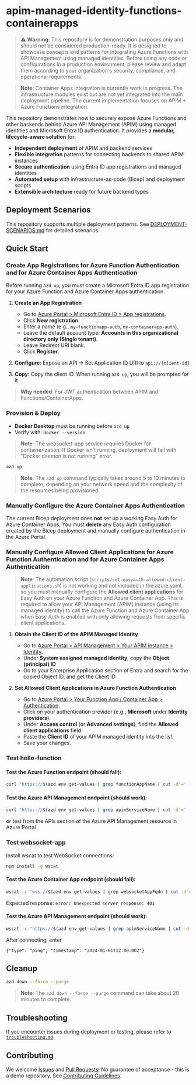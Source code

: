 # apim-managed-identity-functions-containerapps

> ⚠️ **Warning**: This repository is for demonstration purposes only and should not be considered production-ready. It is designed to showcase concepts and patterns for integrating Azure Functions with API Management using managed identities. Before using any code or configurations in a production environment, please review and adapt them according to your organization's security, compliance, and operational requirements.

> **Note**: Container Apps integration is currently work in progress. The infrastructure modules exist but are not yet integrated into the main deployment pipeline. The current implementation focuses on APIM + Azure Functions integration.

This repository demonstrates how to securely expose Azure Functions and other backends behind Azure API Management (APIM) using managed identities and Microsoft Entra ID authentication. It provides a **modular, lifecycle-aware solution** for:

- **Independent deployment** of APIM and backend services
- **Flexible integration** patterns for connecting backends to shared APIM instances
- **Secure authentication** using Entra ID app registrations and managed identities
- **Automated setup** with infrastructure-as-code (Bicep) and deployment scripts
- **Extensible architecture** ready for future backend types

## Deployment Scenarios

This repository supports multiple deployment patterns. See [DEPLOYMENT-SCENARIOS.md](./docs/DEPLOYMENT-SCENARIOS.md) for detailed scenarios.

## Quick Start

### Create App Registrations for Azure Function Authentication and for Azure Container Apps Authentication

Before running `azd up`, you must create a Microsoft Entra ID app registration for your Azure Function and Azure Container Apps authentication.

1. **Create an App Registration**

   - Go to [Azure Portal > Microsoft Entra ID > App registrations](https://portal.azure.com/#view/Microsoft_AAD_RegisteredApps/ApplicationsListBlade).
   - Click **New registration**.
   - Enter a name (e.g., `my-functionapp-auth`, `my-containerapp-auth`).
   - Leave the default account type: **Accounts in this organizational directory only (Single tenant)**.
   - Leave Redirect URI blank.
   - Click **Register**.

2. **Configure**: Expose an API → Set Application ID URI to `api://{client-id}`
3. **Copy**: Copy the client ID. When running `azd up`, you will be prompted for it

> **Why needed**: For JWT authentication between APIM and Functions/ContainerApps.

### Provision & Deploy

- **Docker Desktop** must be running before `azd up`
- Verify with: `docker --version`

> **Note**: The websocket-app service requires Docker for containerization. If Docker isn't running, deployment will fail with "Docker daemon is not running" error.

```sh
azd up
```

> **Note**: The `azd up` command typically takes around 5 to 10 minutes to complete, depending on your network speed and the complexity of the resources being provisioned.

### Manually Configure the Azure Container Apps Authentication

The current Bicep deployment does **not** set up a working Easy Auth for Azure Container Apps. You must **delete** any Easy Auth configuration created by the Bicep deployment and manually configure authentication in the Azure Portal.

### Manually Configure Allowed Client Applications for Azure Function Authentication and for Azure Container Apps Authentication

> **Note**: The automation script (`scripts/set-easyauth-allowed-client-applications.sh`) is not working and not included in the azure.yaml, so you must manually configure the **Allowed client applications** for Easy Auth on your Azure Function and Azure Container App. This is required to allow your API Management (APIM) instance (using its managed identity) to call the Azure Function and Azure Container App when Easy Auth is enabled with only allowing requests from specific client applications.

1. **Obtain the Client ID of the APIM Managed Identity**

   - Go to [Azure Portal > API Management > Your APIM instance > Identity](https://portal.azure.com/).
   - Under **System assigned managed identity**, copy the **Object (principal) ID**
   - Go to your Enterprise Application section of Entra and search for the copied Object ID, and get the Client ID

2. **Set Allowed Client Applications in Azure Function Authentication**
   - Go to [Azure Portal > Your Function App / Container App > Authentication](https://portal.azure.com/).
   - Click on your authentication provider (e.g., **Microsoft** under **Identity providers**).
   - Under **Access control** (or **Advanced settings**), find the **Allowed client applications** field.
   - Paste the **Client ID** of your APIM managed identity into the list.
   - Save your changes.

### Test hello-function

#### Test the Azure Function endpoint (should fail):

```sh
curl "https://$(azd env get-values | grep functionAppName | cut -d'=' -f2 | tr -d '"').azurewebsites.net/api/hello"
```

#### Test the Azure API Management endpoint (should work):

```sh
curl "https://$(azd env get-values | grep apimServiceName | cut -d'=' -f2 | tr -d '"').azure-api.net/hello-api/hello"
```

or test from the APIs section of the Azure API Management resource in Azure Portal

### Test websocket-app

Install wscat to test WebSocket connections:

```bash
npm install -g wscat
```

#### Test the Azure Container App endpoint (should fail):

```sh
wscat -c "wss://$(azd env get-values | grep websocketAppFqdn | cut -d'=' -f2 | tr -d '"')"
```

Expected response: `error: Unexpected server response: 401`

#### Test the Azure API Management endpoint (should work):

```sh
wscat -c "https://$(azd env get-values | grep apimServiceName | cut -d'=' -f2 | tr -d '"').azure-api.net/wss"
```

After connecting, enter

```
{"type": "ping", "timestamp": "2024-01-01T12:00:00Z"}
```

## Cleanup

```sh
azd down --force --purge
```

> **Note**: The `azd down --force --purge` command can take about 20 minutes to complete.

## Troubleshooting

If you encounter issues during deployment or testing, please refer to [`troubleshooting.md`](./docs/troubleshooting.md)

## Contributing

We welcome [Issues](../../issues) and [Pull Requests](../../pulls)! No guarantee of acceptance - this is a demo repository. See [Contributing Guidelines](CONTRIBUTING.md).
